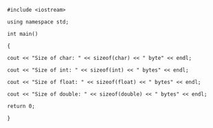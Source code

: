     #include <iostream>
    
    using namespace std;

    int main()
    
    {    
   
    cout << "Size of char: " << sizeof(char) << " byte" << endl;
    
    cout << "Size of int: " << sizeof(int) << " bytes" << endl;
    
    cout << "Size of float: " << sizeof(float) << " bytes" << endl;
    
    cout << "Size of double: " << sizeof(double) << " bytes" << endl;

    return 0;
    
    }
